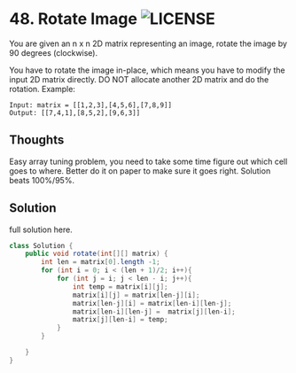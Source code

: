 # 48. Rotate Image ![LICENSE](https://img.shields.io/badge/Rank-Medium-orange)
You are given an n x n 2D matrix representing an image, rotate the image by 90 degrees (clockwise).

You have to rotate the image in-place, which means you have to modify the input 2D matrix directly. DO NOT allocate another 2D matrix and do the rotation.
Example:  
```
Input: matrix = [[1,2,3],[4,5,6],[7,8,9]]
Output: [[7,4,1],[8,5,2],[9,6,3]]
```
## Thoughts
Easy array tuning problem, you need to take some time figure out which cell goes to where. Better do it on paper to make sure it goes right.
Solution beats 100%/95%.
## Solution
full solution here.
```java
class Solution {
    public void rotate(int[][] matrix) {
        int len = matrix[0].length -1;
        for (int i = 0; i < (len + 1)/2; i++){
            for (int j = i; j < len - i; j++){
                int temp = matrix[i][j];
                matrix[i][j] = matrix[len-j][i];
                matrix[len-j][i] = matrix[len-i][len-j];
                matrix[len-i][len-j] =  matrix[j][len-i];
                matrix[j][len-i] = temp;
            }
        }

    }
}
```